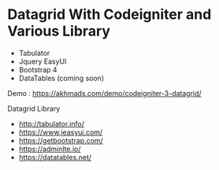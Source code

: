 # Datagrid With Codeigniter and Various Library

- Tabulator
- Jquery EasyUI
- Bootstrap 4
- DataTables (coming soon)

Demo : https://akhmads.com/demo/codeigniter-3-datagrid/

Datagrid Library
- http://tabulator.info/
- https://www.jeasyui.com/
- https://getbootstrap.com/
- https://adminlte.io/
- https://datatables.net/